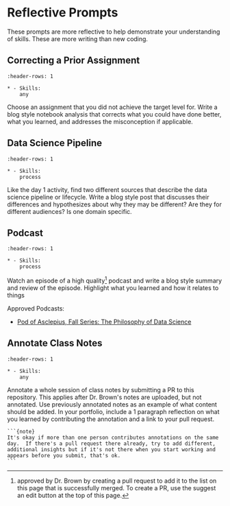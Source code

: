 # Reflective Prompts

These prompts are more reflective to help demonstrate your understanding of skills. These are more writing than new coding.

## Correcting a Prior Assignment

```{list-table} Eligible Skills
:header-rows: 1

* - Skills:
    any

```

Choose an assignment that you did not achieve the target level for. Write a blog style notebook analysis that corrects what you could have done better, what you learned, and addresses the misconception if applicable.


## Data Science Pipeline

```{list-table} Eligible Skills
:header-rows: 1

* - Skills:
    process

```

Like the day 1 activity, find two different sources that describe the data science pipeline or lifecycle. Write a blog style post that discusses their differences and hypothesizes about why they may be different? Are they for different audiences? Is one domain specific.


## Podcast

```{list-table} Eligible Skills
:header-rows: 1

* - Skills:
    process

```

Watch an episode of a high quality[^hq] podcast and write a blog style summary and review of the episode. Highlight what you learned and how it relates to things

Approved Podcasts:
- [Pod of Asclepius, Fall Series: The Philosophy of Data Science](https://www.podofasclepius.com/philosophy-of-data-science)


[^hq]: approved by Dr. Brown by creating a pull request to add it to the list on this page that is successfully merged.  To create a PR, use the suggest an edit button at the top of this page.

## Annotate Class Notes

```{list-table} Eligible Skills
:header-rows: 1

* - Skills:
    any

```

Annotate a whole session of class notes by submitting a PR to this repository. This applies after Dr. Brown's notes are uploaded, but not annotated. Use previously annotated notes as an example of what content should be added. 
In your portfolio, include a 1 paragraph reflection on what you learned by contributing the annotation and a link to your pull request.


````{margin}
```{note}
It's okay if more than one person contributes annotations on the same day.  If there's a pull request there already, try to add different, additional insights but if it's not there when you start working and appears before you submit, that's ok.
```
````
